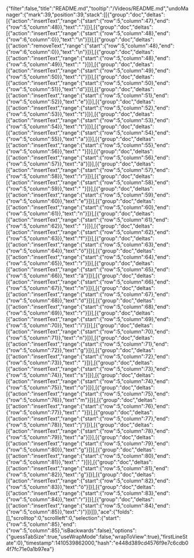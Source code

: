 {"filter":false,"title":"README.md","tooltip":"/Videos/README.md","undoManager":{"mark":39,"position":39,"stack":[[{"group":"doc","deltas":[{"action":"insertText","range":{"start":{"row":5,"column":47},"end":{"row":5,"column":48}},"text":"."}]}],[{"group":"doc","deltas":[{"action":"insertText","range":{"start":{"row":5,"column":48},"end":{"row":6,"column":0}},"text":"\n"}]}],[{"group":"doc","deltas":[{"action":"removeText","range":{"start":{"row":5,"column":48},"end":{"row":6,"column":0}},"text":"\n"}]}],[{"group":"doc","deltas":[{"action":"insertText","range":{"start":{"row":5,"column":48},"end":{"row":5,"column":49}},"text":" "}]}],[{"group":"doc","deltas":[{"action":"insertText","range":{"start":{"row":5,"column":49},"end":{"row":5,"column":50}},"text":"("}]}],[{"group":"doc","deltas":[{"action":"insertText","range":{"start":{"row":5,"column":50},"end":{"row":5,"column":51}},"text":"d"}]}],[{"group":"doc","deltas":[{"action":"insertText","range":{"start":{"row":5,"column":51},"end":{"row":5,"column":52}},"text":"e"}]}],[{"group":"doc","deltas":[{"action":"insertText","range":{"start":{"row":5,"column":52},"end":{"row":5,"column":53}},"text":"t"}]}],[{"group":"doc","deltas":[{"action":"insertText","range":{"start":{"row":5,"column":53},"end":{"row":5,"column":54}},"text":"t"}]}],[{"group":"doc","deltas":[{"action":"insertText","range":{"start":{"row":5,"column":54},"end":{"row":5,"column":55}},"text":"a"}]}],[{"group":"doc","deltas":[{"action":"insertText","range":{"start":{"row":5,"column":55},"end":{"row":5,"column":56}},"text":" "}]}],[{"group":"doc","deltas":[{"action":"insertText","range":{"start":{"row":5,"column":56},"end":{"row":5,"column":57}},"text":"ä"}]}],[{"group":"doc","deltas":[{"action":"insertText","range":{"start":{"row":5,"column":57},"end":{"row":5,"column":58}},"text":"r"}]}],[{"group":"doc","deltas":[{"action":"insertText","range":{"start":{"row":5,"column":58},"end":{"row":5,"column":59}},"text":" "}]}],[{"group":"doc","deltas":[{"action":"insertText","range":{"start":{"row":5,"column":59},"end":{"row":5,"column":60}},"text":"e"}]}],[{"group":"doc","deltas":[{"action":"insertText","range":{"start":{"row":5,"column":60},"end":{"row":5,"column":61}},"text":"n"}]}],[{"group":"doc","deltas":[{"action":"insertText","range":{"start":{"row":5,"column":61},"end":{"row":5,"column":62}},"text":" "}]}],[{"group":"doc","deltas":[{"action":"insertText","range":{"start":{"row":5,"column":62},"end":{"row":5,"column":63}},"text":"f"}]}],[{"group":"doc","deltas":[{"action":"insertText","range":{"start":{"row":5,"column":63},"end":{"row":5,"column":64}},"text":"ö"}]}],[{"group":"doc","deltas":[{"action":"insertText","range":{"start":{"row":5,"column":64},"end":{"row":5,"column":65}},"text":"r"}]}],[{"group":"doc","deltas":[{"action":"insertText","range":{"start":{"row":5,"column":65},"end":{"row":5,"column":66}},"text":"ä"}]}],[{"group":"doc","deltas":[{"action":"insertText","range":{"start":{"row":5,"column":66},"end":{"row":5,"column":67}},"text":"n"}]}],[{"group":"doc","deltas":[{"action":"insertText","range":{"start":{"row":5,"column":67},"end":{"row":5,"column":68}},"text":"d"}]}],[{"group":"doc","deltas":[{"action":"insertText","range":{"start":{"row":5,"column":68},"end":{"row":5,"column":69}},"text":"r"}]}],[{"group":"doc","deltas":[{"action":"insertText","range":{"start":{"row":5,"column":69},"end":{"row":5,"column":70}},"text":"i"}]}],[{"group":"doc","deltas":[{"action":"insertText","range":{"start":{"row":5,"column":70},"end":{"row":5,"column":71}},"text":"n"}]}],[{"group":"doc","deltas":[{"action":"insertText","range":{"start":{"row":5,"column":71},"end":{"row":5,"column":72}},"text":"g"}]}],[{"group":"doc","deltas":[{"action":"insertText","range":{"start":{"row":5,"column":72},"end":{"row":5,"column":73}},"text":" "}]}],[{"group":"doc","deltas":[{"action":"insertText","range":{"start":{"row":5,"column":73},"end":{"row":5,"column":74}},"text":"s"}]}],[{"group":"doc","deltas":[{"action":"insertText","range":{"start":{"row":5,"column":74},"end":{"row":5,"column":75}},"text":"o"}]}],[{"group":"doc","deltas":[{"action":"insertText","range":{"start":{"row":5,"column":75},"end":{"row":5,"column":76}},"text":"m"}]}],[{"group":"doc","deltas":[{"action":"insertText","range":{"start":{"row":5,"column":76},"end":{"row":5,"column":77}},"text":" "}]}],[{"group":"doc","deltas":[{"action":"insertText","range":{"start":{"row":5,"column":77},"end":{"row":5,"column":78}},"text":"j"}]}],[{"group":"doc","deltas":[{"action":"insertText","range":{"start":{"row":5,"column":78},"end":{"row":5,"column":79}},"text":"a"}]}],[{"group":"doc","deltas":[{"action":"insertText","range":{"start":{"row":5,"column":79},"end":{"row":5,"column":80}},"text":"g"}]}],[{"group":"doc","deltas":[{"action":"insertText","range":{"start":{"row":5,"column":80},"end":{"row":5,"column":81}},"text":" "}]}],[{"group":"doc","deltas":[{"action":"insertText","range":{"start":{"row":5,"column":81},"end":{"row":5,"column":82}},"text":"g"}]}],[{"group":"doc","deltas":[{"action":"insertText","range":{"start":{"row":5,"column":82},"end":{"row":5,"column":83}},"text":"ö"}]}],[{"group":"doc","deltas":[{"action":"insertText","range":{"start":{"row":5,"column":83},"end":{"row":5,"column":84}},"text":"r"}]}],[{"group":"doc","deltas":[{"action":"insertText","range":{"start":{"row":5,"column":84},"end":{"row":5,"column":85}},"text":")"}]}]]},"ace":{"folds":[],"scrolltop":0,"scrollleft":0,"selection":{"start":{"row":5,"column":85},"end":{"row":5,"column":85},"isBackwards":false},"options":{"guessTabSize":true,"useWrapMode":false,"wrapToView":true},"firstLineState":0},"timestamp":1410539862000,"hash":"e448d389cd4576f9e7c6cdb04f7fc71e0a1b97ea"}